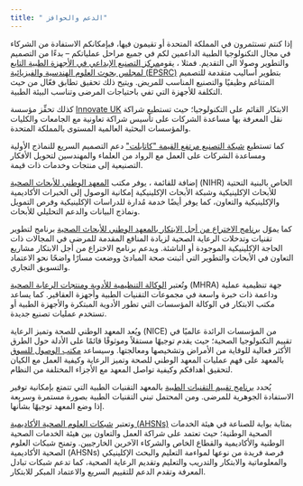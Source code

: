 ```yaml
---
title: " الدعم والحوافز"
---
```

إذا كنتم تستثمرون في المملكة المتحدة أو تقيمون فيها، فبإمكانكم الاستفادة من الشركاء في مجال التكنولوجيا الطبية الداعمين لكم في جميع مراحل عملياتكم – بدءًا من التصميم والتطوير وصولا الى التقديم.
فمثلا ، يقوم[مركز التصنيع الإبداعي في الأجهزة الطبية التابع لمجلس بحوث العلوم الهندسية والفيزيائية (EPSRC)](https://www.epsrc.ac.uk/research/centres/innovativemanufacturing/imrcmedicaldevices/) بتطوير أساليب متقدمة للتصميم المتناغم وظيفيًا والتصنيع المناسب للمريض. ويتيح ذلك تحقيق تطابق فعّال من حيث التكلفة للأجهزة التي تفي باحتياجات المرضى وتناسب البيئة الطبية.

كذلك تحفِّز مؤسسة [Innovate UK](https://www.gov.uk/government/organisations/innovate-uk) الابتكار القائم على التكنولوجيا؛ حيث تستطيع شراكة نقل المعرفة بها مساعدة الشركات على تأسيس شراكة تعاونية مع الجامعات والكليات والمؤسسات البحثية العالمية المستوى بالمملكة المتحدة.

كما تستطيع [شبكة التصنيع مرتفع القيمة "كاتابلت"](https://hvm.catapult.org.uk/) دعم التصميم السريع للنماذج الأولية ومساعدة الشركات على العمل مع الرواد من العلماء والمهندسين لتحويل الأفكار التصنيعية إلى منتجات وخدمات ذات قيمة.

إضافة للقائمة ، يوفر مكتب [المعهد الوطني للأبحاث الصحية](http://www.nihr.ac.uk/life-sciences-industry/) (NIHR) الخاص بالبنية التحتية للأبحاث الإكلينيكية وشبكة الأبحاث الإكلينيكية إمكانية الوصول إلى الخبرات الأكاديمية والإكلينيكية والتعاون، كما يوفر أيضًا خدمة مُدارة للدراسات الإكلينيكية وفرص التمويل ونماذج البيانات والدعم التحليلي للأبحاث.

كما يموّل [برنامج الاختراع من أجل الابتكار بالمعهد الوطني للأبحاث الصحية](http://www.nihr.ac.uk/funding-and-support/funding-for-research-studies/how-to-apply/research-programmes/invention-for-innovation/) برنامج لتطوير تقنيات وتدخلات الرعاية الصحية لزيادة المنافع المقدمة للمرضى في المجالات ذات الحاجة الإكلينيكية الموجودة أو الناشئة. ويدعم برنامج الاختراع من أجل الابتكار مشاريع التعاون في الأبحاث والتطوير التي أثبتت صحة المبادئ ووضعت مسارًا واضحًا نحو الاعتماد والتسويق التجاري.

وتُعتبر [الوكالة التنظيمية للأدوية ومنتجات الرعاية الصحية](https://www.gov.uk/government/organisations/medicines-and-healthcare-products-regulatory-agency) (MHRA) جهة تنظيمية عملية وداعمة ذات خبرة واسعة في مجموعات التقنيات الطبية وأجهزة العقاقير. كما يساعد مكتب الابتكار في الوكالة المؤسسات التي تطور الأدوية المبتكرة والأجهزة الطبية أو تستخدم عمليات تصنيع جديدة.

ويُعد المعهد الوطني للصحة وتميز الرعاية (NICE) من المؤسسات الرائدة عالميًا في تقييم التكنولوجيا الصحية؛ حيث يقدم توجيهًا مستقلاً وموثوقًا قائمًا على الأدلة حول الطرق الأكثر فعالية للوقاية من الأمراض وتشخيصها ومعالجتها. وسيساعد [مكتب الوصول للسوق](https://www.nice.org.uk/about/what-we-do/office-for-market-access) بالمعهد على فهم عمليات المعهد الوطني للصحة وتميز الرعاية وكيفية العمل مع الكيان لتحقيق أهدافكم وكيفية تواصل المعهد مع الأجزاء المختلفة من النظام.

يُحدد [برنامج تقييم التقنيات الطبية](https://www.nice.org.uk/About/What-we-do/Our-Programmes/NICE-guidance/NICE-medical-technologies-evaluation-programme) بالمعهد التقنيات الطبية التي تتمتع بإمكانية توفير الاستفادة الجوهرية للمرضى. ومن المحتمل تبني التقنيات الطبية بصورة مستمرة وسريعة إذا وضع المعهد توجيهًا بشأنها.

وتعتبر [شبكات العلوم الصحية الأكاديمية (AHSNs)](http://www.ahsnnetwork.com/) بمثابة بوابة للصناعة في هيئة الخدمات الصحية الوطنية؛ حيث تعتمد على شراكة العمل والتعاون بين هيئة الخدمات الصحية الوطنية والأكاديمية والقطاع الخاص والشركاء الآخرين الخارجيين.
وتمنح شبكات العلوم الصحية الأكاديمية (AHSNs) فرصة فريدة من نوعها لمواءمة التعليم والبحث الإكلينيكي والمعلوماتية والابتكار والتدريب والتعليم وتقديم الرعاية الصحية، كما تدعم شبكات تبادل المعرفة وتقدم الدعم للتقييم السريع والاعتماد المبكر للابتكار.
